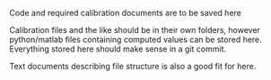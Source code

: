 Code and required calibration documents are to be saved here

Calibration files and the like should be in their own folders,
however python/matlab files containing computed values can be stored
here. Everything stored here should make sense in a git commit.

Text documents describing file structure is also a good fit for here.
